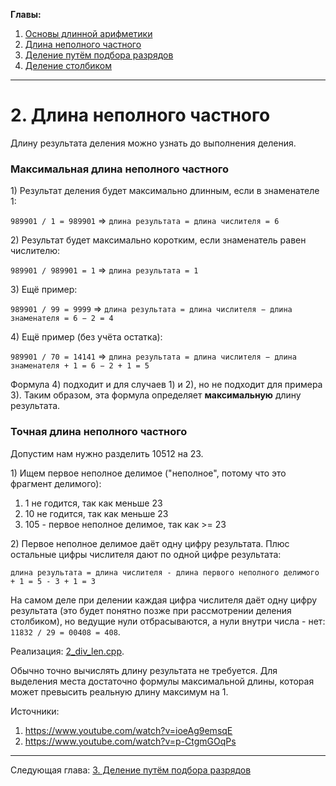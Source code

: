 **Главы:**
1) [Основы длинной арифметики](1_basics.md)
2) [Длина неполного частного](2_div_len.md)
3) [Деление путём подбора разрядов](3_brute_force_div.md)
4) [Деление столбиком](4_long_div.md)

----------------------------------------------

# 2. Длина неполного частного

Длину результата деления можно узнать до выполнения деления.

### Максимальная длина неполного частного

1\) Результат деления будет максимально длинным, если в знаменателе 1:

`989901 / 1 = 989901` ⇒ `длина результата = длина числителя = 6`

2\) Результат будет максимально коротким, если знаменатель равен числителю:

`989901 / 989901 = 1` ⇒ `длина результата = 1`

3\) Ещё пример:

`989901 / 99 = 9999` ⇒ `длина результата = длина числителя − длина знаменателя = 6 − 2 = 4`

4\) Ещё пример (без учёта остатка):

`989901 / 70 = 14141` ⇒ `длина результата = длина числителя − длина знаменателя + 1 = 6 − 2 + 1 = 5`

Формула 4) подходит и для случаев 1) и 2), но не подходит для примера 3).
Таким образом, эта формула определяет **максимальную** длину результата.

### Точная длина неполного частного

Допустим нам нужно разделить 10512 на 23.

1\) Ищем первое неполное делимое ("неполное", потому что это фрагмент делимого):

1. 1 не годится, так как меньше 23
2. 10 не годится, так как меньше 23
3. 105 - первое неполное делимое, так как >= 23

2\) Первое неполное делимое даёт одну цифру результата. Плюс остальные цифры числителя дают по одной цифре результата:

`длина результата = длина числителя - длина первого неполного делимого + 1 = 5 - 3 + 1 = 3`

На самом деле при делении каждая цифра числителя даёт одну цифру результата
(это будет понятно позже при рассмотрении деления столбиком), но ведущие нули
отбрасываются, а нули внутри числа - нет: `11832 / 29 = 00408 = 408`.

Реализация: [2_div_len.cpp](2_div_len.cpp).

Обычно точно вычислять длину результата не требуется.
Для выделения места достаточно формулы максимальной длины, которая
может превысить реальную длину максимум на 1.

Источники:
1. https://www.youtube.com/watch?v=ioeAg9emsqE
2. https://www.youtube.com/watch?v=p-CtgmGOqPs

----------------------------------------------

Следующая глава: [3. Деление путём подбора разрядов](3_brute_force_div.md)
